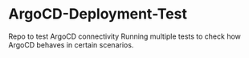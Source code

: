 # ArgoCD-Deployment-Test
Repo to test ArgoCD connectivity
Running multiple tests to check how ArgoCD behaves in certain scenarios.
